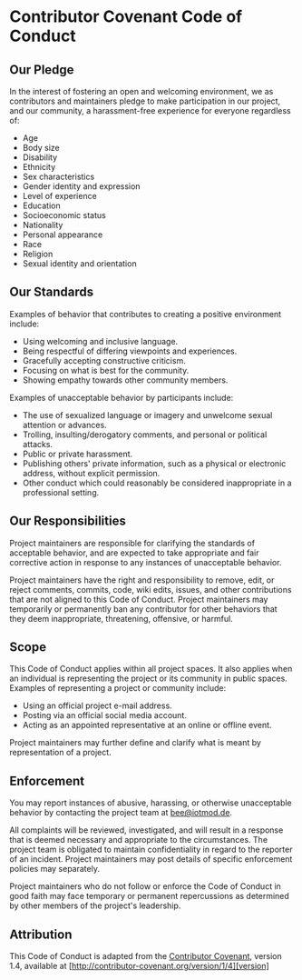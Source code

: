 # Contributor Covenant Code of Conduct

## Our Pledge

In the interest of fostering an open and welcoming environment, we as contributors and maintainers pledge to make participation in our project, and our community, a harassment-free experience for everyone regardless of:
  - Age 
  - Body size
  - Disability 
  - Ethnicity 
  - Sex characteristics
  - Gender identity and expression 
  - Level of experience
  - Education
  - Socioeconomic status
  - Nationality
  - Personal appearance
  - Race
  - Religion
  - Sexual identity and orientation

## Our Standards

Examples of behavior that contributes to creating a positive environment include:

- Using welcoming and inclusive language.
- Being respectful of differing viewpoints and experiences.
- Gracefully accepting constructive criticism.
- Focusing on what is best for the community.
- Showing empathy towards other community members.

Examples of unacceptable behavior by participants include:

- The use of sexualized language or imagery and unwelcome sexual attention or
  advances.
- Trolling, insulting/derogatory comments, and personal or political attacks.
- Public or private harassment.
- Publishing others' private information, such as a physical or electronic address, without explicit permission.
- Other conduct which could reasonably be considered inappropriate in a professional setting.

## Our Responsibilities

Project maintainers are responsible for clarifying the standards of acceptable behavior, and are expected to take appropriate and fair corrective action in response to any instances of unacceptable behavior.

Project maintainers have the right and responsibility to remove, edit, or reject comments, commits, code, wiki edits, issues, and other contributions that are not aligned to this Code of Conduct. Project maintainers may temporarily or permanently ban any contributor for other behaviors that they deem inappropriate, threatening, offensive, or harmful.

## Scope

This Code of Conduct applies within all project spaces. It also applies when an individual is representing the project or its community in public spaces. Examples of representing a project or community include:
  - Using an official project e-mail address.
  - Posting via an official social media account.
  - Acting as an appointed representative at an online or offline event.

Project maintainers may further define and clarify what is meant by representation of a project. 

## Enforcement

You may report instances of abusive, harassing, or otherwise unacceptable behavior by contacting the project team at [bee@iotmod.de](mailto:bee@iotmod.de). 

All complaints will be reviewed, investigated, and will result in a response that is deemed necessary and appropriate to the circumstances. The project team is obligated to maintain confidentiality in regard to the reporter of an incident.  Project maintainers may post details of specific enforcement policies may separately.

Project maintainers who do not follow or enforce the Code of Conduct in good faith may face temporary or permanent repercussions as determined by other members of the project's leadership.

## Attribution

This Code of Conduct is adapted from the [Contributor Covenant][homepage], version 1.4, available at [http://contributor-covenant.org/version/1/4][version]

[homepage]: http://contributor-covenant.org
[version]: http://contributor-covenant.org/version/1/4/
